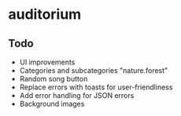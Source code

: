# auditorium

## Todo

- UI improvements
- Categories and subcategories "nature.forest"
- Random song button
- Replace errors with toasts for user-friendliness
- Add error handling for JSON errors
- Background images